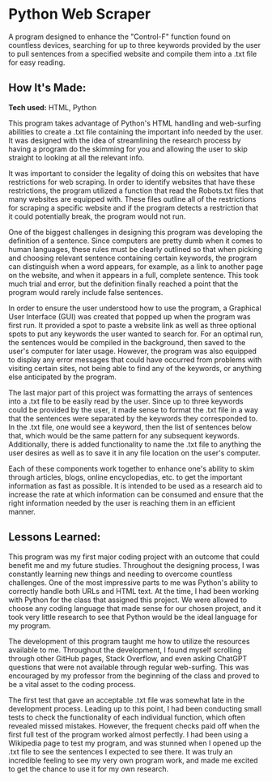 # Python Web Scraper
A program designed to enhance the "Control-F" function found on countless devices, searching for up to three keywords provided by the user to pull sentences from a specified website and compile them into a .txt file for easy reading.

## How It's Made:

**Tech used:** HTML, Python

This program takes advantage of Python's HTML handling and web-surfing abilities to create a .txt file containing the important info needed by the user. It was designed with the idea of streamlining the research process by having a program do the skimming for you and allowing
the user to skip straight to looking at all the relevant info.

It was important to consider the legality of doing this on websites that have restrictions for web scraping. In order to identify websites that have these restrictions, the program utilized a function that read the Robots.txt files that many websites are equipped with.
These files outline all of the restrictions for scraping a specific website and if the program detects a restriction that it could potentially break, the program would not run.

One of the biggest challenges in designing this program was developing the definition of a sentence. Since computers are pretty dumb when it comes to human languages, these rules must be clearly outlined so that when picking and choosing relevant sentence containing
certain keywords, the program can distinguish when a word appears, for example, as a link to another page on the website, and when it appears in a full, complete sentence. This took much trial and error, but the definition finally reached a point that the program would rarely
include false sentences.

In order to ensure the user understood how to use the program, a Graphical User Interface (GUI) was created that popped up when the program was first run. It provided a spot to paste a website link as well as three optional spots to put any keywords the user wanted to
search for. For an optimal run, the sentences would be compiled in the background, then saved to the user's computer for later usage. However, the program was also equipped to display any error messages that could have occurred from problems with visiting certain sites,
not being able to find any of the keywords, or anything else anticipated by the program.

The last major part of this project was formatting the arrays of sentences into a .txt file to be easily read by the user. Since up to three keywords could be provided by the user, it made sense to format the .txt file in a way that the sentences were separated by the
keywords they corresponded to. In the .txt file, one would see a keyword, then the list of sentences below that, which would be the same pattern for any subsequent keywords. Additionally, there is added functionality to name the .txt file to anything the user desires
as well as to save it in any file location on the user's computer.

Each of these components work together to enhance one's ability to skim through articles, blogs, online encyclopedias, etc. to get the important information as fast as possible. It is intended to be used as a research aid to increase the rate at which information can be
consumed and ensure that the right information needed by the user is reaching them in an efficient manner.

## Lessons Learned:

This program was my first major coding project with an outcome that could benefit me and my future studies. Throughout the designing process, I was constantly learning new things and needing to overcome countless challenges. One of the most impressive parts to me was
Python's ability to correctly handle both URLs and HTML text. At the time, I had been working with Python for the class that assigned this project. We were allowed to choose any coding language that made sense for our chosen project, and it took very little research
to see that Python would be the ideal language for my program.

The development of this program taught me how to utilize the resources available to me. Throughout the development, I found myself scrolling through other GitHub pages, Stack Overflow, and even asking ChatGPT questions that were not available through regular web-surfing.
This was encouraged by my professor from the beginning of the class and proved to be a vital asset to the coding process.

The first test that gave an acceptable .txt file was somewhat late in the development process. Leading up to this point, I had been conducting small tests to check the functionality of each individual function, which often revealed missed mistakes. However, the frequent
checks paid off when the first full test of the program worked almost perfectly. I had been using a Wikipedia page to test my program, and was stunned when I opened up the .txt file to see the sentences I expected to see there. It was truly an incredible feeling to see
my very own program work, and made me excited to get the chance to use it for my own research.
